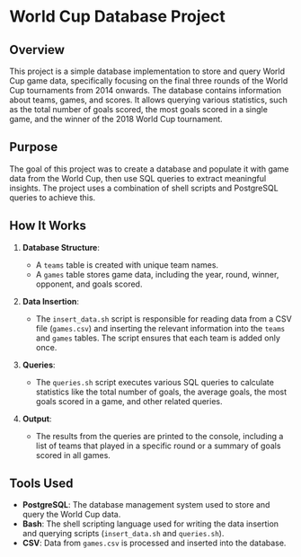 # World Cup Database Project

## Overview
This project is a simple database implementation to store and query World Cup game data, specifically focusing on the final three rounds of the World Cup tournaments from 2014 onwards. The database contains information about teams, games, and scores. It allows querying various statistics, such as the total number of goals scored, the most goals scored in a single game, and the winner of the 2018 World Cup tournament.

## Purpose
The goal of this project was to create a database and populate it with game data from the World Cup, then use SQL queries to extract meaningful insights. The project uses a combination of shell scripts and PostgreSQL queries to achieve this.

## How It Works
1. **Database Structure**: 
   - A `teams` table is created with unique team names.
   - A `games` table stores game data, including the year, round, winner, opponent, and goals scored.
   
2. **Data Insertion**:
   - The `insert_data.sh` script is responsible for reading data from a CSV file (`games.csv`) and inserting the relevant information into the `teams` and `games` tables. The script ensures that each team is added only once.

3. **Queries**:
   - The `queries.sh` script executes various SQL queries to calculate statistics like the total number of goals, the average goals, the most goals scored in a game, and other related queries.
   
4. **Output**:
   - The results from the queries are printed to the console, including a list of teams that played in a specific round or a summary of goals scored in all games.

## Tools Used
- **PostgreSQL**: The database management system used to store and query the World Cup data.
- **Bash**: The shell scripting language used for writing the data insertion and querying scripts (`insert_data.sh` and `queries.sh`).
- **CSV**: Data from `games.csv` is processed and inserted into the database.

